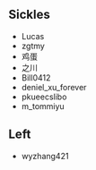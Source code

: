 ## Sickles
- Lucas
- zgtmy
- 鸡蛋
- 之川
- Bill0412
- deniel_xu_forever
- pkueecslibo
- m_tommiyu

## Left
- wyzhang421
